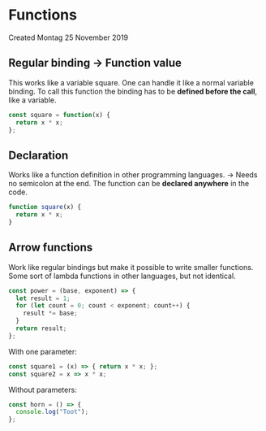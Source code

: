 # Functions
Created Montag 25 November 2019

Regular binding -> Function value
---------------------------------
This works like a variable square. One can handle it like a normal variable binding. To call this function the binding has to be **defined before the call**, like a variable.
```js
const square = function(x) {
  return x * x;
};
```


Declaration
-----------
Works like a function definition in other programming languages. -> Needs no semicolon at the end. The function can be **declared anywhere** in the code.
```js
function square(x) {
  return x * x;
}
```


Arrow functions
---------------
Work like regular bindings but make it possible to write smaller functions. Some sort of lambda functions in other languages, but not identical.
```js
const power = (base, exponent) => {
  let result = 1;
  for (let count = 0; count < exponent; count++) {
    result *= base;
  }
  return result;
};
```

With one parameter:
```js
const square1 = (x) => { return x * x; };
const square2 = x => x * x;
```

Without parameters:
```js
const horn = () => {
  console.log("Toot");
};
```

